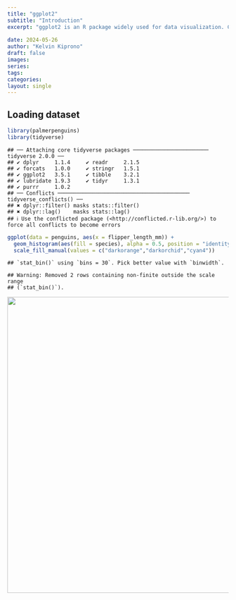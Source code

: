 ```yaml
---
title: "ggplot2"
subtitle: "Introduction"
excerpt: "ggplot2 is an R package widely used for data visualization. Created by Hadley Wickham, it implements the Grammar of Graphics, which allows users to create complex multi-layered graphics by building them step-by-step. With ggplot2, you can create a wide range of visualizations, from simple scatter plots and bar charts to complex faceted plots."
 
date: 2024-05-26
author: "Kelvin Kiprono"
draft: false
images:
series:
tags:
categories:
layout: single
---
```



## Loading dataset


``` r
library(palmerpenguins)
library(tidyverse)
```

```
## ── Attaching core tidyverse packages ──────────────────────── tidyverse 2.0.0 ──
## ✔ dplyr     1.1.4     ✔ readr     2.1.5
## ✔ forcats   1.0.0     ✔ stringr   1.5.1
## ✔ ggplot2   3.5.1     ✔ tibble    3.2.1
## ✔ lubridate 1.9.3     ✔ tidyr     1.3.1
## ✔ purrr     1.0.2     
## ── Conflicts ────────────────────────────────────────── tidyverse_conflicts() ──
## ✖ dplyr::filter() masks stats::filter()
## ✖ dplyr::lag()    masks stats::lag()
## ℹ Use the conflicted package (<http://conflicted.r-lib.org/>) to force all conflicts to become errors
```


``` r
ggplot(data = penguins, aes(x = flipper_length_mm)) +
  geom_histogram(aes(fill = species), alpha = 0.5, position = "identity") +
  scale_fill_manual(values = c("darkorange","darkorchid","cyan4"))
```

```
## `stat_bin()` using `bins = 30`. Pick better value with `binwidth`.
```

```
## Warning: Removed 2 rows containing non-finite outside the scale range
## (`stat_bin()`).
```

<img src="{{< blogdown/postref >}}index_files/figure-html/unnamed-chunk-2-1.png" width="672" />





